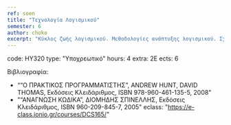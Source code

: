 ```yaml
---
ref: soen
title: "Τεχνολογία Λογισμικού"
semester: 6
author: choko
excerpt: "Κύκλος ζωής λογισμικού. Μεθοδολογίες ανάπτυξης λογισμικού. Σχεδιασμός και αρχιτεκτονική συστήματος. Κατασκευή διεπαφής χρήστη. Διαδικασία παράδοσης και συντήρησης συστημάτων λογισμικού. Συνεργατικά συστήματα. Ψυχαγωγικό και Εκπαιδευτικό Λογισμικό."
---
```


code: ΗΥ320
type: "Υποχρεωτικό"
hours: 4
extra: 2Ε
ects: 6

Βιβλιογραφία: 
  - ““Ο ΠΡΑΚΤΙΚΟΣ ΠΡΟΓΡΑΜΜΑΤΙΣΤΗΣ”, ANDREW HUNT, DAVID THOMAS, Εκδόσεις Κλειδάριθμος, ISBN 978-960-461-135-5, 2008"
  - "“ΑΝΑΓΝΩΣΗ ΚΩΔΙΚΑ”, ΔΙΟΜΗΔΗΣ ΣΠΙΝΕΛΛΗΣ, Εκδόσεις Κλειδάριθμος, ISBN 960-209-845-7, 2005"
eclass: "https://e-class.ionio.gr/courses/DCS165/"

